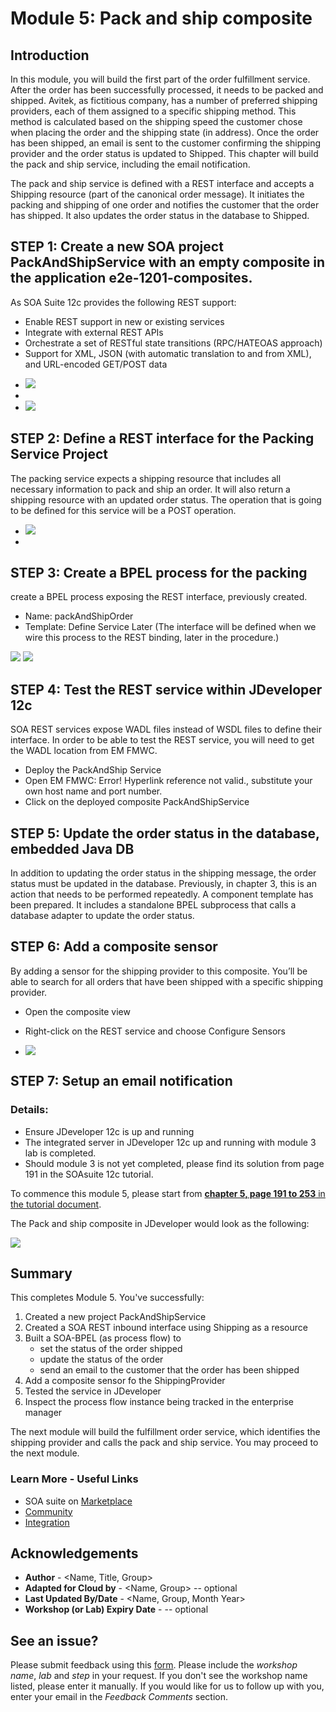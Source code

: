 # Module 5: Pack and ship composite

## Introduction
In this module, you will build the first part of the order fulfillment service. After the order has been successfully processed, it needs to be packed and shipped. Avitek, as fictitious company, has a number of preferred shipping providers, each of them assigned to a specific shipping method. This method is calculated based on the shipping speed the customer chose when placing the order and the shipping state (in address).
Once the order has been shipped, an email is sent to the customer confirming the shipping provider and the order status is updated to Shipped.
This chapter will build the pack and ship service, including the email notification.

The pack and ship service is defined with a REST interface and accepts a Shipping resource (part of the canonical order message). It initiates the packing and shipping of one order and notifies the customer that the order has shipped. It also updates the order status in the database to Shipped.


## **STEP 1**: Create a new SOA project PackAndShipService with an empty composite in the application e2e-1201-composites.
As SOA Suite 12c provides the following REST support:
- Enable REST support in new or existing services
- Integrate with external REST APIs
- Orchestrate a set of RESTful state transitions (RPC/HATEOAS approach)
- Support for XML, JSON (with automatic translation to and from XML), and URL-encoded GET/POST data

+ ![](images/5/soaProject.png)
+ 
+ ![](images/5/soa2Project.png)
  
## **STEP 2**: Define a REST interface for the Packing Service Project

The packing service expects a shipping resource that includes all necessary information to pack and ship an order. It will also return a shipping resource with an updated order status. The operation that is going to be defined for this service will be a POST operation.
+ ![](images/5/restadapter.png)
+ 
## **STEP 3**: Create a BPEL process for the packing

create a BPEL process exposing the REST interface, previously created.

 + Name: packAndShipOrder
+ Template: Define Service Later (The interface will be defined when we wire this process to the REST binding, later in the procedure.)

![](images/5/BPELprocess.png)
![](images/5/BPELpackingsvc.png)
## **STEP 4**: Test the REST service within JDeveloper 12c

SOA REST services expose WADL files instead of WSDL files to define their interface. In order to be able to test the REST service, you will need to get the WADL location from EM FMWC.
+ Deploy the PackAndShip Service
+ Open EM FMWC: Error! Hyperlink reference not valid., substitute your own host name and port number.
+ Click on the deployed composite PackAndShipService

## **STEP 5**: Update the order status in the database, embedded Java DB

In addition to updating the order status in the shipping message, the order status must be updated in the database.
Previously, in chapter 3, this is an action that needs to be performed repeatedly. A component template has been prepared. It includes a standalone BPEL subprocess that calls a database adapter to update the order status.

## **STEP 6**: Add a composite sensor

By adding a sensor for the shipping provider to this composite.
You’ll be able to search for all orders that have been shipped with a specific shipping provider.
+ Open the composite view
+ Right-click on the REST service and choose Configure Sensors

+ ![](images/5/compositeSensor.png)

## **STEP 7**: Setup an email notification

### **Details:**

- Ensure JDeveloper 12c is up and running
- The integrated server in JDeveloper 12c up and running with module 3 lab is completed.
- Should module 3 is not yet completed, please find its solution from page 191 in the SOAsuite 12c tutorial.
  
To commence this module 5, please start from <ins> **chapter 5, page 191 to 253** in the tutorial document</ins>.

The Pack and ship composite in JDeveloper would look as the following:

![](images/5/PackShipService.png)


## **Summary**

This completes Module 5. You've successfully:

1. Created a new project PackAndShipService
2. Created a SOA REST inbound interface using Shipping as a resource
3. Built a SOA-BPEL (as process flow) to
   * set the status of the order shipped
   * update the status of the order
   * send an email to the customer that the order has been shipped
4. Add a composite sensor fo the ShippingProvider
5. Tested the service in JDeveloper
6. Inspect the process flow instance being tracked in the enterprise manager

 The next module will build the fulfillment order service, which identifies the shipping provider and calls the pack and ship service. You may proceed to the next module.

<!--[Click here to navigate to Module 6](6-order-fullfilment.md) -->

### **Learn More - Useful Links** ###

- SOA suite on  <a href="https://cloudmarketplace.oracle.com/marketplace/en_US/listing/70268091"> Marketplace  </a>
- <a href="https://cloudcustomerconnect.oracle.com/"> Community </a>
- <a href="https://www.oracle.com/middleware/technologies/soasuite.html"> Integration</a>


## Acknowledgements
* **Author** - <Name, Title, Group>
* **Adapted for Cloud by** -  <Name, Group> -- optional
* **Last Updated By/Date** - <Name, Group, Month Year>
* **Workshop (or Lab) Expiry Date** - <Month Year> -- optional

## See an issue?
Please submit feedback using this [form](https://apexapps.oracle.com/pls/apex/f?p=133:1:::::P1_FEEDBACK:1). Please include the *workshop name*, *lab* and *step* in your request.  If you don't see the workshop name listed, please enter it manually. If you would like for us to follow up with you, enter your email in the *Feedback Comments* section.